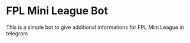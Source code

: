 # FPL Mini League Bot
This is a simple bot to give additional informations for FPL Mini League in telegram
